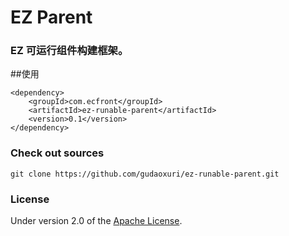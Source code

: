 EZ Parent
===
### EZ 可运行组件构建框架。

##使用

    <dependency>
        <groupId>com.ecfront</groupId>
        <artifactId>ez-runable-parent</artifactId>
        <version>0.1</version>
    </dependency>

### Check out sources
`git clone https://github.com/gudaoxuri/ez-runable-parent.git`

### License

Under version 2.0 of the [Apache License][].

[Apache License]: http://www.apache.org/licenses/LICENSE-2.0

